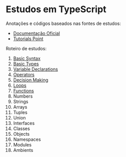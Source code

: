 # Estudos em TypeScript

Anotações e códigos baseados nas fontes de estudos:
 - [Documentação Oficial](https://www.typescriptlang.org/docs/tutorial.html)
 - [Tutorials Point](https://www.tutorialspoint.com/typescript/index.htm)

Roteiro de estudos:

1. [Basic Syntax](01%20-%20BasicSyntax) 
1. [Basic Types](02%20-%20BasicTypes)
1. [Variable Declarations](03%20-%20VariableDeclarations)
1. [Operators](04%20-%20Operators)
1. [Decision Making](05%20-%20DecisionMaking)
1. [Loops](06%20-Loops)
1. [Functions](07%20-%20Functions)
1. Numbers
1. Strings
1. Arrays
1. Tuples
1. Union
1. Interfaces
1. Classes
1. Objects
1. Namespaces
1. Modules
1. Ambients

